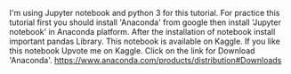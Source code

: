 I'm using Jupyter notebook and python 3 for this tutorial. For practice this tutorial first you should install 'Anaconda' from google then install 'Jupyter notebook' in Anaconda platform. After the installation of notebook install important pandas Library. This notebook is available on Kaggle. If you like this notebook Upvote me on Kaggle. Click on the link for Download 'Anaconda'. https://www.anaconda.com/products/distribution#Downloads
